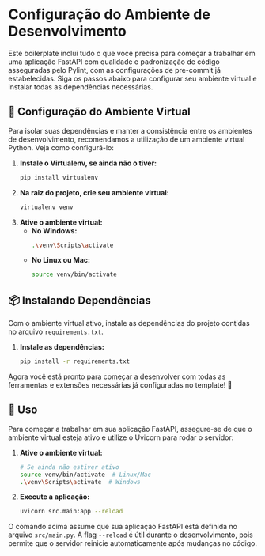 # Configuração do Ambiente de Desenvolvimento

Este boilerplate inclui tudo o que você precisa para começar a trabalhar em uma aplicação FastAPI com qualidade e padronização de código asseguradas pelo Pylint, com as configurações de pre-commit já estabelecidas. Siga os passos abaixo para configurar seu ambiente virtual e instalar todas as dependências necessárias.

## 🐍 Configuração do Ambiente Virtual

Para isolar suas dependências e manter a consistência entre os ambientes de desenvolvimento, recomendamos a utilização de um ambiente virtual Python. Veja como configurá-lo:

1. **Instale o Virtualenv, se ainda não o tiver:**
    ```bash
    pip install virtualenv
    ```
2. **Na raiz do projeto, crie seu ambiente virtual:**
    ```bash
    virtualenv venv
    ```
3. **Ative o ambiente virtual:**
    - **No Windows:**
        ```bash
        .\venv\Scripts\activate
        ```
    - **No Linux ou Mac:**
        ```bash
        source venv/bin/activate
        ```

## 📦 Instalando Dependências

Com o ambiente virtual ativo, instale as dependências do projeto contidas no arquivo `requirements.txt`.

1. **Instale as dependências:**
    ```bash
    pip install -r requirements.txt
    ```

Agora você está pronto para começar a desenvolver com todas as ferramentas e extensões necessárias já configuradas no template! 🚀

## 🔨 Uso

Para começar a trabalhar em sua aplicação FastAPI, assegure-se de que o ambiente virtual esteja ativo e utilize o Uvicorn para rodar o servidor:

1. **Ative o ambiente virtual:**
    ```bash
    # Se ainda não estiver ativo
    source venv/bin/activate  # Linux/Mac
    .\venv\Scripts\activate  # Windows
    ```
2. **Execute a aplicação:**
    ```bash
    uvicorn src.main:app --reload
    ```

O comando acima assume que sua aplicação FastAPI está definida no arquivo `src/main.py`. A flag `--reload` é útil durante o desenvolvimento, pois permite que o servidor reinicie automaticamente após mudanças no código.
